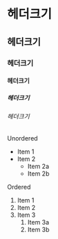 # 헤더크기
## 헤더크기
### 헤더크기
#### 헤더크기
##### 헤더크기
###### 헤더크기

Unordered 
* Item 1 
* Item 2 
    * Item 2a 
    * Item 2b 

Ordered 
1. Item 1 
1. Item 2 
1. Item 3 
    1. Item 3a 
    1. Item 3b
